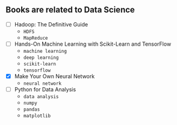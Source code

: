## Books are related to Data Science
- [ ] Hadoop: The Definitive Guide
  - `HDFS`
  - `MapReduce`
- [ ] Hands-On Machine Learning with Scikit-Learn and TensorFlow
  - `machine learning`
  - `deep learning`
  - `scikit-learn`
  - `tensorflow`
- [x] Make Your Own Neural Network
  - `neural network`
- [ ] Python for Data Analysis
  - `data analysis`
  - `numpy`
  - `pandas`
  - `matplotlib`

